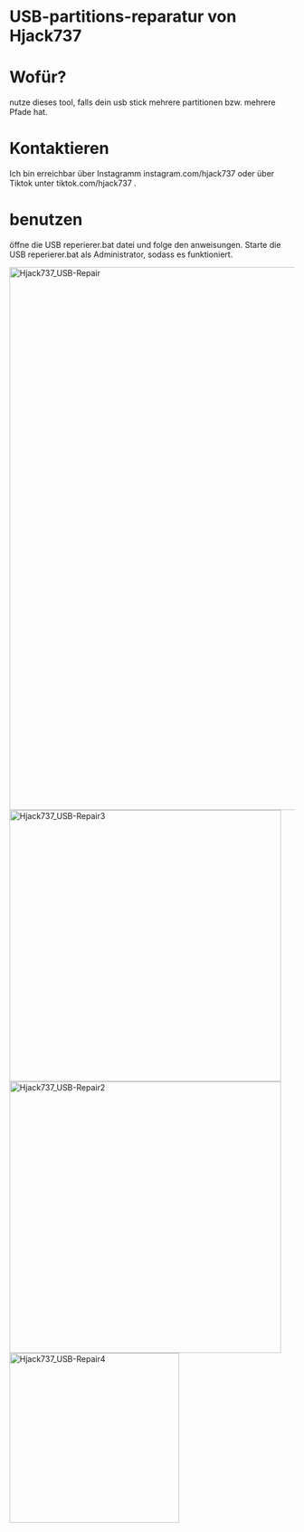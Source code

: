 # USB-partitions-reparatur von Hjack737

# Wofür?
nutze dieses tool, falls dein usb stick mehrere partitionen bzw. mehrere Pfade hat.
# Kontaktieren
Ich bin erreichbar über Instagramm instagram.com/hjack737 oder über Tiktok unter tiktok.com/hjack737 .
# benutzen
öffne die USB reperierer.bat datei und folge den anweisungen. Starte die USB reperierer.bat als Administrator, sodass es funktioniert.

<img width="960" alt="Hjack737_USB-Repair" src="https://github.com/Hjack737/USB-partitions-reparatur/assets/132817690/df9aa7dc-47f2-4f4e-a4bd-55a0beb21be6">

<img width="480" alt="Hjack737_USB-Repair3" src="https://github.com/Hjack737/USB-partitions-reparatur/assets/132817690/72ae0fb9-ec6c-4162-82b5-46e563a2179e">

<img width="480" alt="Hjack737_USB-Repair2" src="https://github.com/Hjack737/USB-partitions-reparatur/assets/132817690/fbf4c2f0-e482-4a95-8069-36eb4756a7e8">

<img width="300" alt="Hjack737_USB-Repair4" src="https://github.com/Hjack737/USB-partitions-reparatur/assets/132817690/52d6f151-17fa-4a5a-bad1-2b8169918433">
